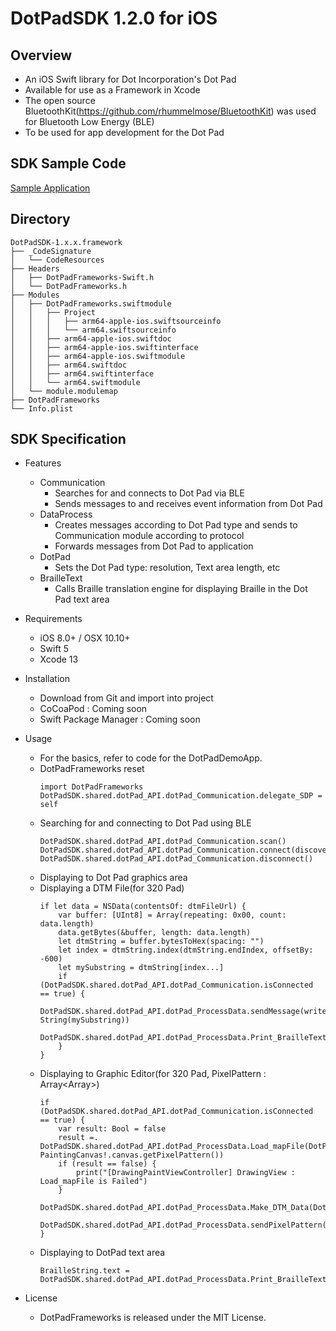 # DotPadSDK 1.2.0 for iOS

## Overview
* An iOS Swift library for Dot Incorporation's Dot Pad
* Available for use as a Framework in Xcode
* The open source BluetoothKit(https://github.com/rhummelmose/BluetoothKit) was used for Bluetooth Low Energy (BLE)
* To be used for app development for the Dot Pad

## SDK Sample Code
[Sample Application](https://github.com/dotincorp/dotpad-sample-code/tree/main/iOS/1.2.0)

## Directory
```
DotPadSDK-1.x.x.framework
├── _CodeSignature
│   └── CodeResources
├── Headers
│   ├── DotPadFrameworks-Swift.h
│   └── DotPadFrameworks.h
├── Modules
│   ├── DotPadFrameworks.swiftmodule
│   │   ├── Project
│   │   │   ├── arm64-apple-ios.swiftsourceinfo
│   │   │   └── arm64.swiftsourceinfo
│   │   ├── arm64-apple-ios.swiftdoc
│   │   ├── arm64-apple-ios.swiftinterface
│   │   ├── arm64-apple-ios.swiftmodule
│   │   ├── arm64.swiftdoc
│   │   ├── arm64.swiftinterface
│   │   └── arm64.swiftmodule
│   └── module.modulemap
├── DotPadFrameworks
└── Info.plist
```

## SDK Specification
- Features
    - Communication
        - Searches for and connects to Dot Pad via BLE
        - Sends messages to and receives event information from Dot Pad
    - DataProcess
        - Creates messages according to Dot Pad type and sends to Communication module according to protocol
        - Forwards messages from Dot Pad to application
    - DotPad
        - Sets the Dot Pad type: resolution, Text area length, etc
    - BrailleText
        - Calls Braille translation engine for displaying Braille in the Dot Pad text area

- Requirements
    - iOS 8.0+ / OSX 10.10+
    - Swift 5
    - Xcode 13

- Installation
    - Download from Git and import into project
    - CoCoaPod : Coming soon
    - Swift Package Manager : Coming soon

- Usage
    - For the basics, refer to code for the DotPadDemoApp.
    - DotPadFrameworks reset
        ~~~
        import DotPadFrameworks
        DotPadSDK.shared.dotPad_API.dotPad_Communication.delegate_SDP = self
        ~~~
    - Searching for and connecting to Dot Pad using BLE
        ~~~
        DotPadSDK.shared.dotPad_API.dotPad_Communication.scan()
        DotPadSDK.shared.dotPad_API.dotPad_Communication.connect(discoveries[indexPath.row].remotePeripheral)
        DotPadSDK.shared.dotPad_API.dotPad_Communication.disconnect()
        ~~~
    - Displaying to Dot Pad graphics area
    - Displaying a DTM File(for 320 Pad)
        ~~~
        if let data = NSData(contentsOf: dtmFileUrl) {
            var buffer: [UInt8] = Array(repeating: 0x00, count: data.length)
            data.getBytes(&buffer, length: data.length)
            let dtmString = buffer.bytesToHex(spacing: "")
            let index = dtmString.index(dtmString.endIndex, offsetBy: -600)
            let mySubstring = dtmString[index...]
            if (DotPadSDK.shared.dotPad_API.dotPad_Communication.isConnected == true) {
                DotPadSDK.shared.dotPad_API.dotPad_ProcessData.sendMessage(writeString: String(mySubstring))
                DotPadSDK.shared.dotPad_API.dotPad_ProcessData.Print_BrailleText(selectedImageInfo.description)
            }
        }
        ~~~
    - Displaying to Graphic Editor(for 320 Pad, PixelPattern : Array<Array<Bool>>)
        ~~~
        if (DotPadSDK.shared.dotPad_API.dotPad_Communication.isConnected == true) {
            var result: Bool = false
            result =.  DotPadSDK.shared.dotPad_API.dotPad_ProcessData.Load_mapFile(DotPadSDK.shared.dotPad.getDeviceType(), PaintingCanvas!.canvas.getPixelPattern())
            if (result == false) {
                print("[DrawingPaintViewController] DrawingView : Load_mapFile is Failed")
            }
            DotPadSDK.shared.dotPad_API.dotPad_ProcessData.Make_DTM_Data(DotPadSDK.shared.dotPad.getDeviceType())
            DotPadSDK.shared.dotPad_API.dotPad_ProcessData.sendPixelPattern()
        }
        ~~~
    - Displaying to DotPad text area
        ~~~
        BrailleString.text = DotPadSDK.shared.dotPad_API.dotPad_ProcessData.Print_BrailleText(textToSend)
        ~~~

- License
    - DotPadFrameworks is released under the MIT License.

